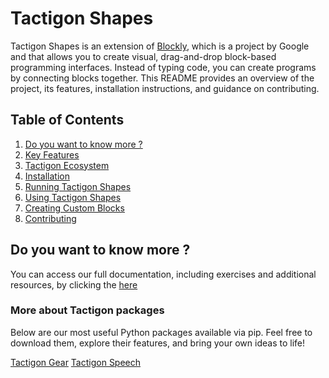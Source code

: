 # Tactigon Shapes

Tactigon Shapes is an extension of [Blockly](https://developers.google.com/blockly), which is a project by Google and that allows you to create visual, drag-and-drop block-based programming interfaces. Instead of typing code, you can create programs by connecting blocks together. This README provides an overview of the project, its features, installation instructions, and guidance on contributing.

## Table of Contents
1. [Do you want to know more ?](#do-you-want-to-know-more)
2. [Key Features](#key-features)
3. [Tactigon Ecosystem](#tactigon-ecosystem)
4. [Installation](#installation)
5. [Running Tactigon Shapes](#running-tactigon-shapes)
6. [Using Tactigon Shapes](#using-tactigon-shapes)
7. [Creating Custom Blocks](#creating-custom-blocks)
8. [Contributing](#contributing)

## Do you want to know more ?

You can access our full documentation, including exercises and additional resources, by clicking the [here](https://github.com/TactigonTeam/Tactigon-Shape/wiki)


### More about Tactigon packages

Below are our most useful Python packages available via pip. Feel free to download them, explore their features, and bring your own ideas to life!

[Tactigon Gear](https://pypi.org/project/tactigon-gear/)
[Tactigon Speech](https://pypi.org/project/tactigon-speech/)
